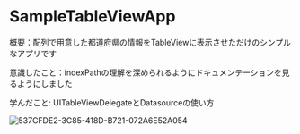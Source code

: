 # SampleTableViewApp

概要：配列で用意した都道府県の情報をTableViewに表示させただけのシンプルなアプリです

意識したこと：indexPathの理解を深められるようにドキュメンテーションを見るようにしました

学んだこと: UITableViewDelegateとDatasourceの使い方

![537CFDE2-3C85-418D-B721-072A6E52A054](https://user-images.githubusercontent.com/74137008/115440486-bc939400-a24a-11eb-8785-fe3960470a7c.png)
